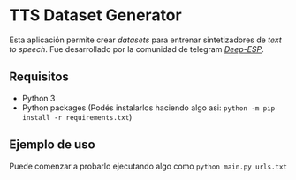 # TTS Dataset Generator

Esta aplicación permite crear _datasets_ para entrenar sintetizadores de _text to speech_. Fue desarrollado por la comunidad de telegram _[Deep-ESP](https://t.me/deepEspVoces)_.

## Requisitos

- Python 3
- Python packages (Podés instalarlos haciendo algo asi: `python -m pip install -r requirements.txt`)


## Ejemplo de uso

Puede comenzar a probarlo ejecutando algo como `python main.py urls.txt`
